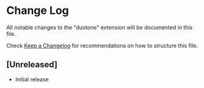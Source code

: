 # Change Log

All notable changes to the "duotone" extension will be documented in this file.

Check [Keep a Changelog](http://keepachangelog.com/) for recommendations on how to structure this file.

## [Unreleased]

- Initial release
